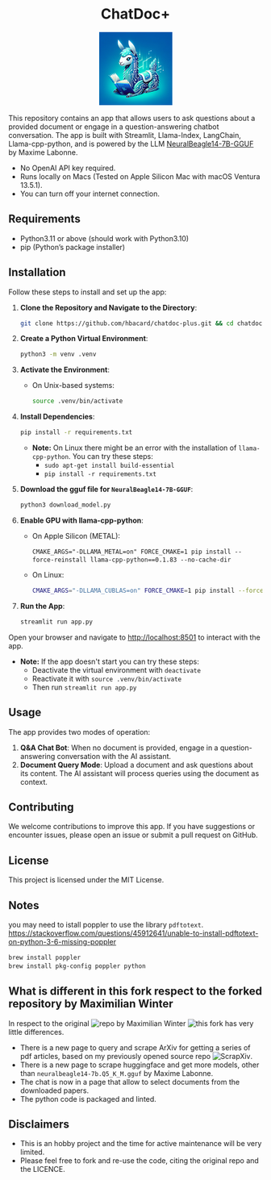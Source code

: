 
<h1 align="center">ChatDoc+</h1>

<p align="center">
  <img src="./imgs/llama_ai.png" alt="">


This repository contains an app that allows users to ask questions about a provided document or engage in a question-answering chatbot conversation. The app is built with Streamlit, Llama-Index, LangChain, Llama-cpp-python, and is powered by the LLM [NeuralBeagle14-7B-GGUF](https://huggingface.co/mlabonne/NeuralBeagle14-7B-GGUF) by Maxime Labonne.

- No OpenAI API key required.
- Runs locally on Macs (Tested on Apple Silicon Mac with macOS Ventura 13.5.1).
- You can turn off your internet connection.

</p>

## Requirements

- Python3.11 or above (should work with Python3.10)
- pip (Python’s package installer)

## Installation

Follow these steps to install and set up the app:

1. **Clone the Repository and Navigate to the Directory**:

   ```bash
   git clone https://github.com/hbacard/chatdoc-plus.git && cd chatdoc-plus
   ```

2. **Create a Python Virtual Environment**:

   ```bash
   python3 -m venv .venv
   ```

3. **Activate the Environment**:
   - On Unix-based systems:

     ```bash
     source .venv/bin/activate
     ```

4. **Install Dependencies**:

   ```bash
   pip install -r requirements.txt
   ```

   - **Note:** On Linux there might be an error with the installation of `llama-cpp-python`. You can try these steps:
     - `sudo apt-get install build-essential`
     - `pip install -r requirements.txt`

5. **Download the gguf file for `NeuralBeagle14-7B-GGUF`**:

   ```bash
   python3 download_model.py
   ```

6. **Enable GPU with llama-cpp-python**:

   - On Apple Silicon (METAL):

     ```bahs
     CMAKE_ARGS="-DLLAMA_METAL=on" FORCE_CMAKE=1 pip install --force-reinstall llama-cpp-python==0.1.83 --no-cache-dir
     ```

   - On Linux:

     ```bash
     CMAKE_ARGS="-DLLAMA_CUBLAS=on" FORCE_CMAKE=1 pip install --force-reinstall llama-cpp-python==0.1.83 --no-cache-dir
     ```

7. **Run the App**:

   ```bash
   streamlit run app.py
   ```

Open your browser and navigate to [http://localhost:8501](http://localhost:8501) to interact with the app.

- **Note:** If the app doesn't start you can try these steps:
  - Deactivate the virtual environment with `deactivate`
  - Reactivate it with `source .venv/bin/activate`
  - Then run `streamlit run app.py`

## Usage

The app provides two modes of operation:

1. **Q&A Chat Bot**: When no document is provided, engage in a question-answering conversation with the AI assistant.
2. **Document Query Mode**: Upload a document and ask questions about its content. The AI assistant will process queries using the document as context.

## Contributing

We welcome contributions to improve this app. If you have suggestions or encounter issues, please open an issue or submit a pull request on GitHub.

## License

This project is licensed under the MIT License.

## Notes

you may need to istall poppler to use the library `pdftotext`.
https://stackoverflow.com/questions/45912641/unable-to-install-pdftotext-on-python-3-6-missing-poppler

```bash
brew install poppler
brew install pkg-config poppler python
```

## What is different in this fork respect to the forked repository by Maximilian Winter

In respect to the original ![repo](https://github.com/hbacard/chatdoc-plus) by Maximilian Winter ![this fork](https://github.com/SebastianoX/chatdoc-plus) has very little differences.

- There is a new page to query and scrape ArXiv for getting a series of pdf articles, based on my previously opened source repo ![ScrapXiv](https://github.com/SebastianoF/ScrapXiv).
- There is a new page to scrape huggingface and get more models, other than `neuralbeagle14-7b.Q5_K_M.gguf` by Maxime Labonne.
- The chat is now in a page that allow to select documents from the downloaded papers.
- The python code is packaged and linted.

## Disclaimers

- This is an hobby project and the time for active maintenance will be very limited.
- Please feel free to fork and re-use the code, citing the original repo and the LICENCE.
